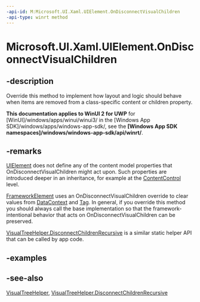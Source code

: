 ```yaml
---
-api-id: M:Microsoft.UI.Xaml.UIElement.OnDisconnectVisualChildren
-api-type: winrt method
---
```


<!-- Method syntax
virtual protected void OnDisconnectVisualChildren()
-->

# Microsoft.UI.Xaml.UIElement.OnDisconnectVisualChildren

## -description
Override this method to implement how layout and logic should behave when items are removed from a class-specific content or children property.

**This documentation applies to WinUI 2 for UWP** for [WinUI]/windows/apps/winui/winui3/ in the [Windows App SDK]/windows/apps/windows-app-sdk/, see the **[Windows App SDK namespaces]/windows/windows-app-sdk/api/winrt/**.

## -remarks
[UIElement](uielement.md) does not define any of the content model properties that OnDisconnectVisualChildren might act upon. Such properties are introduced deeper in an inheritance, for example at the [ContentControl](../microsoft.ui.xaml.controls/contentcontrol.md) level.

[FrameworkElement](frameworkelement.md) uses an OnDisconnectVisualChildren override to clear values from [DataContext](frameworkelement_datacontext.md) and [Tag](frameworkelement_tag.md). In general, if you override this method you should always call the base implementation so that the framework-intentional behavior that acts on OnDisconnectVisualChildren can be preserved.

[VisualTreeHelper.DisconnectChildrenRecursive](/uwp/api/windows.ui.xaml.media.visualtreehelper.disconnectchildrenrecursive(windows.ui.xaml.uielement)) is a similar static helper API that can be called by app code.

## -examples

## -see-also
[VisualTreeHelper](../microsoft.ui.xaml.media/visualtreehelper.md), [VisualTreeHelper.DisconnectChildrenRecursive](/uwp/api/windows.ui.xaml.media.visualtreehelper.disconnectchildrenrecursive(windows.ui.xaml.uielement))
